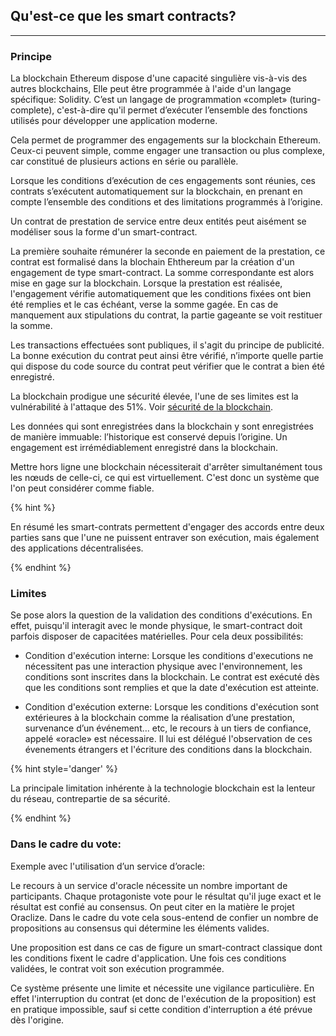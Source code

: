 ## Qu'est-ce que les smart contracts?
---

### Principe 

La blockchain Ethereum dispose d'une capacité singulière vis-à-vis des autres blockchains,
Elle peut être programmée à l'aide d'un langage spécifique: Solidity. C’est un langage de programmation «complet» (turing-complete), c'est-à-dire qu'il permet d’exécuter l’ensemble des fonctions utilisés pour développer une application moderne. 

Cela permet de programmer des engagements sur la blockchain Ethereum. Ceux-ci peuvent simple, comme engager une transaction ou plus complexe, car constitué de plusieurs actions en série ou parallèle. 

Lorsque les conditions d’exécution de ces engagements sont réunies, ces contrats s’exécutent automatiquement sur la blockchain, en prenant en compte l’ensemble des conditions et des limitations programmés à l’origine.

Un contrat de prestation de service entre deux entités peut aisément se modéliser sous la forme d'un smart-contract.

La première souhaite rémunérer la seconde en paiement de la prestation, ce contrat est formalisé dans la blochain Ehthereum par la création d'un engagement de type smart-contract. La somme correspondante est alors mise en gage sur la blockchain. Lorsque la prestation est réalisée, l'engagement vérifie automatiquement que les conditions fixées ont bien été remplies et le cas échéant, verse la somme gagée. En cas de manquement aux stipulations du contrat, la partie gageante se voit restituer la somme.

Les transactions effectuées sont publiques, il s'agit du principe de publicité. La bonne exécution du contrat peut ainsi être vérifié, n’importe quelle partie qui dispose du code source du contrat peut vérifier que le contrat a bien été enregistré.

La blockchain prodigue une sécurité élevée, l'une de ses limites est la vulnérabilité à l'attaque des 51%. Voir [sécurité de la blockchain](./blockchain_securite.md/).

Les données qui sont enregistrées dans la blockchain y sont enregistrées de manière immuable: l’historique est conservé depuis l’origine. Un engagement est irrémédiablement enregistré dans la blockchain.

Mettre hors ligne une blockchain nécessiterait d'arrêter simultanément tous les nœuds de celle-ci, ce qui est virtuellement. C'est donc un système que l'on peut considérer comme fiable.

{% hint %}

En résumé les smart-contrats permettent d'engager des accords entre deux parties sans que l'une ne puissent entraver son exécution, mais également des applications décentralisées.

{% endhint %}

### Limites

Se pose alors la question de la validation des conditions d'exécutions. En effet, puisqu'il interagit avec le monde physique, le smart-contract doit parfois disposer de capacitées matérielles. Pour cela deux possibilités:

* Condition d'exécution interne:
    Lorsque les conditions d'executions ne nécessitent pas une interaction physique avec l'environnement, les conditions sont inscrites dans la blockchain. Le contrat est exécuté dès que les conditions sont remplies et que la date d'exécution est atteinte.

* Condition d'exécution externe: 
   Lorsque les conditions d'exécution sont extérieures à la blockchain comme la réalisation d’une prestation, survenance d’un événement… etc, le recours à un tiers de confiance, appelé  «oracle» est nécessaire. Il lui est délégué l'observation de ces évenements étrangers et l'écriture des conditions dans la blockchain.

{% hint style='danger' %}

La principale limitation inhérente à la technologie blockchain est la lenteur du réseau, contrepartie de sa sécurité. 

{% endhint %}

### Dans le cadre du vote: 
Exemple avec l'utilisation d’un service d’oracle: 

Le recours à un service d'oracle nécessite un nombre important de participants. Chaque protagoniste vote pour le résultat qu'il juge exact et le résultat est confié au consensus. On peut citer en la matière le projet Oraclize. Dans le cadre du vote cela sous-entend de confier un nombre de propositions au consensus qui détermine les éléments valides.

Une proposition est dans ce cas de figure un smart-contract classique dont les conditions fixent le cadre d'application. Une fois ces conditions validées, le contrat voit son exécution programmée.

Ce système présente une limite et nécessite une vigilance particulière. En effet l'interruption du contrat (et donc de l'exécution de la proposition) est en pratique impossible, sauf si cette condition d'interruption a été prévue dès l'origine.
